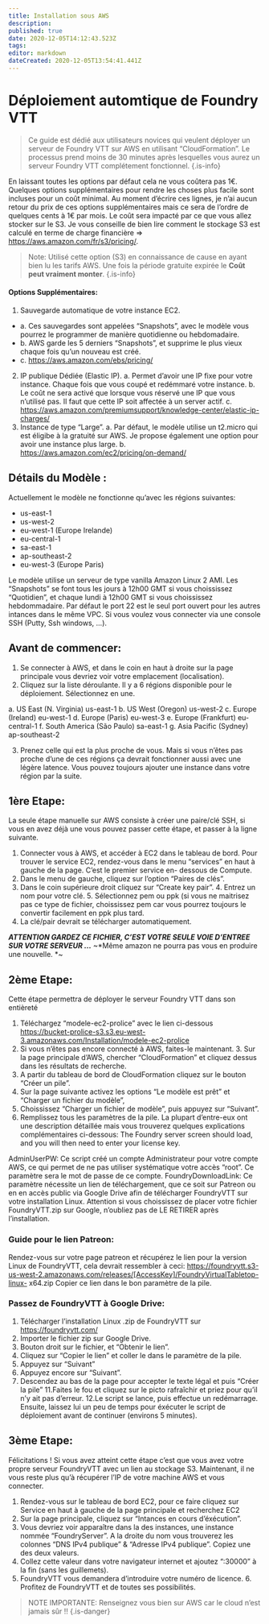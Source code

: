 ```yaml
---
title: Installation sous AWS
description: 
published: true
date: 2020-12-05T14:12:43.523Z
tags: 
editor: markdown
dateCreated: 2020-12-05T13:54:41.441Z
---
```


# Déploiement automtique de Foundry VTT

> Ce guide est dédié aux utilisateurs novices qui veulent déployer un serveur de Foundry VTT sur AWS en utilisant “CloudFormation”. Le processus prend moins de 30 minutes après lesquelles vous aurez un serveur Foundry VTT complétement fonctionnel. 
{.is-info}


En laissant toutes les options par défaut cela ne vous coûtera pas 1€. Quelques options supplémentaires pour rendre les choses plus facile sont incluses pour un coût minimal. 
Au moment d’écrire ces lignes, je n’ai aucun retour du prix de ces options supplémentaires mais ce sera de l’ordre de quelques cents à 1€ par mois. Le coût sera impacté par ce que vous allez stocker sur le S3. Je vous conseille de bien lire comment le stockage S3 est calculé en terme de charge financière => https://aws.amazon.com/fr/s3/pricing/. 

> Note: Utilisé cette option (S3) en connaissance de cause en ayant bien lu les tarifs AWS.
Une fois la période gratuite expirée le **Coût peut vraiment monter**. 
{.is-info}



#### Options Supplémentaires:
1. Sauvegarde automatique de votre instance EC2. 
- a. Ces sauvegardes sont appelées “Snapshots”, avec le modèle vous pourrez le programmer de manière quotidienne ou hebdomadaire. 
- b. AWS garde les 5 derniers “Snapshots”, et supprime le plus vieux chaque fois qu’un nouveau est créé. 
- c. https://aws.amazon.com/ebs/pricing/
2. IP publique Dédiée (Elastic IP). a. Permet d’avoir une IP fixe pour votre instance. Chaque fois que vous coupé et redémmaré votre instance. b. Le coût ne sera activé que lorsque vous réservé une IP que vous n’utilisé pas. Il faut que cette IP soit affectée à un server actif. c. https://aws.amazon.com/premiumsupport/knowledge-center/elastic-ip-charges/
3. Instance de type “Large”. a. Par défaut, le modèle utilise un t2.micro qui est éligibe à la gratuité sur AWS. Je propose également une option pour avoir une instance plus large. b. https://aws.amazon.com/ec2/pricing/on-demand/

## Détails du Modèle :
Actuellement le modèle ne fonctionne qu’avec les régions suivantes:
- us-east-1
- us-west-2
- eu-west-1 (Europe Irelande)
- eu-central-1
- sa-east-1
- ap-southeast-2
- eu-west-3 (Europe Paris)

Le modèle utilise un serveur de type vanilla Amazon Linux 2 AMI. Les “Snapshots” se font tous les jours à 12h00 GMT si vous choississez “Quotidien”, et chaque lundi à 12h00 GMT si vous choississez hebdommadaire. Par défaut le port 22 est le seul port ouvert pour les autres intances dans le même VPC. Si vous voulez vous connecter via une console SSH (Putty, Ssh windows, ...). 

## Avant de commencer:

1. Se connecter à AWS, et dans le coin en haut à droite sur la page principale vous devriez voir votre emplacement (localisation).
2. Cliquez sur la liste déroulante. Il y a 6 régions disponible pour le déploiement. Sélectionnez en une. 

a. US East (N. Virginia) us-east-1
b. US West (Oregon) us-west-2
c. Europe (Ireland) eu-west-1
d. Europe (Paris) eu-west-3
e. Europe (Frankfurt) eu-central-1
f. South America (São Paulo) sa-east-1
g. Asia Pacific (Sydney) ap-southeast-2

3. Prenez celle qui est la plus proche de vous. Mais si vous n’êtes pas proche d’une de ces régions ça devrait fonctionner aussi avec une légère latence. Vous pouvez toujours ajouter une instance dans votre région par la suite.

## 1ère Etape:
La seule étape manuelle sur AWS consiste à créer une paire/clé SSH, si vous en avez déjà une vous
pouvez passer cette étape, et passer à la ligne suivante. 

1. Connecter vous à AWS, et accéder à EC2 dans le tableau de bord. Pour trouver le service EC2, rendez-vous dans le menu “services” en haut à gauche de la page. C’est le premier service en- dessous de Compute.
2. Dans le menu de gauche, cliquez sur l’option “Paires de clés”.
3. Dans le coin supérieure droit cliquez sur “Create key pair”. 4. Entrez un nom pour votre clé. 5. Sélectionnez pem ou ppk (si vous ne maitrisez pas ce type de fichier, choississez pem car vous pourrez toujours le convertir facilement en ppk plus tard.
6. La clé/pair devrait se télécharger automatiquement. 

***ATTENTION GARDEZ CE FICHIER, C’EST VOTRE SEULE VOIE D’ENTREE SUR VOTRE SERVEUR ...***
~*Même amazon ne pourra pas vous en produire une nouvelle. *~

## 2ème Etape:
Cette étape permettra de déployer le serveur Foundry VTT dans son entièreté
1. Téléchargez “modele-ec2-prolice” avec le lien ci-dessous
https://bucket-prolice-s3.s3.eu-west-3.amazonaws.com/Installation/modele-ec2-prolice
2. Si vous n’êtes pas encore connecté à AWS, faites-le maintenant. 3. Sur la page principale d’AWS, chercher “CloudFormation” et cliquez dessus dans les résultats de
recherche.
4. A partir du tableau de bord de CloudFormation cliquez sur le bouton “Créer un pile”.
5. Sur la page suivante activez les options “Le modèle est prêt” et “Charger un fichier du modèle”,
6. Choississez “Charger un fichier de modèle”, puis appuyez sur “Suivant”.
7. Remplissez tous les paramètres de la pile. La plupart d’entre-eux ont une description détaillée mais vous trouverez quelques explications complémentaires ci-dessous: The Foundry server screen should load, and you will then need to enter your license key. 

AdminUserPW: Ce script créé un compte Administrateur pour votre compte AWS, ce qui permet de ne pas
utiliser systématique votre accès “root”. Ce paramètre sera le mot de passe de ce compte. FoundryDownloadLink: Ce paramètre nécessite un lien de téléchargement, que ce soit sur Patreon ou en en accès public via Google Drive afin de télécharger FoundryVTT sur votre installation Linux. Attention si vous choississez de placer votre fichier FoundryVTT.zip sur Google, n’oubliez pas de LE RETIRER après l’installation. 

### Guide pour le lien Patreon:
Rendez-vous sur votre page patreon et récupérez le lien pour la version Linux de FoundryVTT, cela
devrait ressembler à ceci:
https://foundryvtt.s3-us-west-2.amazonaws.com/releases/[AccessKey]/FoundryVirtualTabletop-linux- x64.zip
Copier ce lien dans le bon paramètre de la pile. 

### Passez de FoundryVTT à Google Drive:
1. Télécharger l’installation Linux .zip de FoundryVTT sur https://foundryvtt.com/
2. Importer le fichier zip sur Google Drive. 
3. Bouton droit sur le fichier, et “Obtenir le lien”. 
4. Cliquez sur “Copier le lien” et coller le dans le paramètre de la pile.
5. Appuyez sur “Suivant” 
6. Appuyez encore sur “Suivant”. 
7. Descendez au bas de la page pour accepter le texte légal et puis “Créer la pile” 11.Faites le fou et cliquez sur le picto rafraîchir et priez pour qu’il n’y ait pas d’erreur. 12.Le script se lance, puis effectue un redémarrage. Ensuite, laissez lui un peu de temps pour éxécuter le script de déploiement avant de continuer (environs 5 minutes). 

## 3ème Etape:
Félicitations ! Si vous avez atteint cette étape c’est que vous avez votre propre serveur FoundryVTT avec un lien au stockage S3. Maintenant, il ne vous reste plus qu’à récupérer l’IP de votre machine AWS et vous connecter. 
1. Rendez-vous sur le tableau de bord EC2, pour ce faire cliquez sur Service en haut à gauche de la page principale et recherchez EC2
2. Sur la page principale, cliquez sur “Intances en cours d’éxécution”.
3. Vous devriez voir apparaître dans la des instances, une instance nommée “FoundryServer”. A la droite du nom vous trouverez les colonnes “DNS IPv4 publique” & “Adresse IPv4 publique”. Copiez une des deux valeurs. 
4. Collez cette valeur dans votre navigateur internet et ajoutez “:30000” à la fin (sans les guillemets).
5. FoundryVTT vous demandera d’introduire votre numéro de licence. 6. Profitez de FoundryVTT et de toutes ses possibilités. 
> NOTE IMPORTANTE: Renseignez vous bien sur AWS car le cloud n’est jamais sûr !!
{.is-danger}

